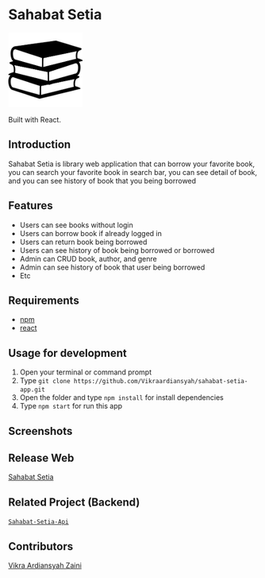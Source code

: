 # Sahabat Setia
<img width="150" src="./src/images/icon.png"/>
<p ">
  Built with React.
</p>

## Introduction
Sahabat Setia is library web application that can borrow your favorite book, you can search your favorite book in search bar, you can see detail of book, and you can see history of book that you being borrowed

## Features
* Users can see books without login
* Users can borrow book if already logged in
* Users can return book being borrowed
* Users can see history of book being borrowed or borrowed
* Admin can CRUD book, author, and genre
* Admin can see history of book that user being borrowed
* Etc

## Requirements
* [npm](https://www.npmjs.com/get-npm)
* [react](https://reactjs.org/docs/create-a-new-react-app.html)

## Usage for development
1. Open your terminal or command prompt
2. Type `git clone https://github.com/Vikraardiansyah/sahabat-setia-app.git`
3. Open the folder and type `npm install` for install dependencies
4. Type `npm start` for run this app

## Screenshots
<div align="center">
 
</div>

## Release Web
[Sahabat Setia](http://54.225.43.18/)


## Related Project (Backend)
[`Sahabat-Setia-Api`](https://github.com/Vikraardiansyah/sahabat-setia-api)

## Contributors
[Vikra Ardiansyah Zaini](https://github.com/Vikraardiansyah)
